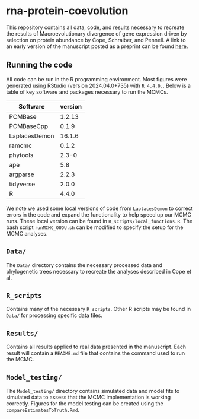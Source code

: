 # rna-protein-coevolution

This repository contains all data, code, and results necessary to recreate the results of Macroevolutionary divergence of gene expression driven by selection on protein abundance by Cope, Schraiber, and Pennell. A link to an early version of the manuscript posted as a preprint can be found [here](https://doi.org/10.1101/2024.07.08.602411).


## Running the code

All code can be run in the R programming environment. Most figures were generated using RStudio (version 2024.04.0+735) with `R 4.4.0.`. Below is a table of key software and packages necessary to run the MCMCs.

| Software      	| version     	|
|---------------	|-------------	|
| PCMBase	     	| 1.2.13        |
| PCMBaseCpp       	| 0.1.9       	|
| LaplacesDemon     | 16.1.6       	|
| ramcmc            | 0.1.2
| phytools          | 2.3-0      	|
| ape               | 5.8       	|
| argparse          | 2.2.3         |
| tidyverse         | 2.0.0         |
| R             	| 4.4.0       	|

We note we used some local versions of code from `LaplacesDemon` to correct errors in the code and expand the functionality to help speed up our MCMC runs. These local version can be found in `R_scripts/local_functions.R`. The bash script `runMCMC_OUOU.sh` can be modified to specify the setup for the MCMC analyses.

## `Data/`

The `Data/` directory contains the necessary processed data and phylogenetic trees necessary to recreate the analyses described in Cope et al.

## `R_scripts`

Contains many of the necessary `R_scripts`. Other R scripts may be found in `Data/` for processing specific data files. 

## `Results/`

Contains all results applied to real data presented in the manuscript. Each result will contain a `README.md` file that contains the command used to run the MCMC.

## `Model_testing/`

The `Model_testing/` directory contains simulated data and model fits to simulated data to assess that the MCMC implementation is working correctly. Figures for the model testing can be created using the `compareEstimatesToTruth.Rmd`.  